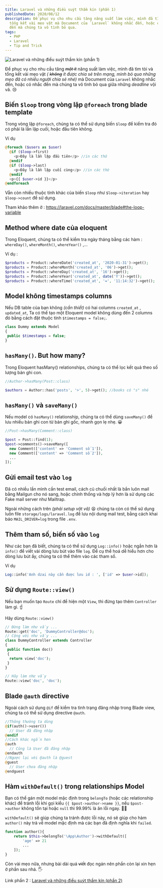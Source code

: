 ```yaml
---
title: Laravel và những điều suýt thầm kín (phần 1)
publishedDate: 2020/08/12
description: Để phục vụ cho nhu cầu tăng năng suất làm việc, mình đã tìm tòi và
  tổng kết vài mẹo vặt mà Document của `Laravel` không nhắc đến, hoặc có nhắc
  đến mà chúng ta vô tình bỏ qua.
tags:
  - PHP
  - Laravel
  - Tip and Trick
---
```


![Laravel và những điều suýt thầm kín (phần 1)](/media/laravel-1/01.png)

Để phục vụ cho nhu cầu tăng _~~một ít~~_ năng suất làm việc, mình đã tìm tòi và tổng kết vài mẹo vặt _( ~~không~~ ít được chia sẻ trên mạng, mình bỏ qua những mẹo đã có nhiều người chia sẻ nhé)_ mà Document của `Laravel` không nhắc đến, hoặc có nhắc đến mà chúng ta vô tình bỏ qua giữa những _deadline_ vội vã. 😢

## Biến `$loop` trong vòng lặp `@foreach` trong blade template

Trong vòng lặp `@foreach`, chúng ta có thể sử dụng biến `$loop` để kiểm tra đó có phải là lần lặp cuối, hoặc đầu tiên không.

Ví dụ

```php
@foreach ($users as $user)
  @if ($loop->first)
    <p>Đây là lần lặp đầu tiên</p> //in các thứ
  @endif
  @if ($loop->last)
    <p>Đây là lần lặp cuối cùng</p> //in các thứ
  @endif
  <p>{{ $user->id }}</p>
@endforeach
```

Vẫn còn nhiều thuộc tính khác của biến `$loop` như `$loop->iteration` hay `$loop->count` để sử dụng.

Tham khảo thêm ở : <https://laravel.com/docs/master/blade#the-loop-variable>

## Method where date của eloquent

Trong Eloquent, chúng ta có thể kiểm tra ngày tháng bằng các hàm : `whereDay()`, `whereMonth()`, `whereYear()` ,...

Ví dụ :

```php
$products = Product::whereDate('created_at', '2020-01-31')->get();
$products = Product::whereMonth('created_at', '06')->get();
$products = Product::whereDay('created_at', '16')->get();
$products = Product::whereYear('created_at', date('Y'))->get();
$products = Product::whereTime('created_at', '=', '11:14:32')->get();
```

## Model không timestamps columns

Nếu DB table của bạn không _(cần thiết)_ có hai columns `created_at` , `updated_at`, Ta có thể tạo một Eloquent model không dùng đến 2 columns đó bằng cách đặt thuộc tính `$timestamps = false;`.

```php
class Dummy extends Model
{
 public $timestamps = false;
}
```

## `hasMany()`. But how many?

Trong Eloquent hasMany() relationships, chúng ta có thể lọc kết quả theo số lượng bản ghi con.

```php
//Author->hasMany(Post::class)

$authors = Author::has('posts', '>', 5)->get(); //books có "s" nhé
```

## `hasMany()` và `saveMany()`

Nếu model có `hasMany()` relationship, chúng ta có thể dùng `saveMany()` để lưu nhiều bản ghi con từ bản ghi gốc, nhanh gọn lẹ nhẹ. 😀

```php
//Post->hasMany(Comment::class)

$post = Post::find(1);
$post->comments()->saveMany([
  new Comment(['content' => 'Comment số 1']),
  new Comment(['content' => 'Comment số 2']),
  ...
]);
```

## Gửi email test vào `log`

Đã có nhiều lần mình cần test email, cách củ chuối nhất là bắn luôn mail bằng Mailgun cho nó sang, hoặc chính thống và hợp lý hơn là sử dụng các Fake mail server như Mailtrap.

Ngoài những cách trên _(phải setup vật vã)_ 😫 chúng ta còn có thể sử dụng luôn file `storage/logs/laravel.log` để lưu nội dung mail test, bằng cách khai báo `MAIL_DRIVER=log` trong file `.env`.

## Thêm tham số, biến số vào `log`

Như các bạn đã biết, chúng ta có thể sử dụng `Log::info()` hoặc ngắn hơn là `info()` để viết vài dòng lưu bút vào file `log`. Để cụ thể hoá dễ hiểu hơn cho dòng lưu bút ấy, chúng ta có thể thêm vào các tham số.

Ví dụ

```php
Log::info('Anh dzai này cần được lưu id : ', ['id' => $user->id]);
```

## Sử dụng `Route::view()`

Nếu bạn muốn tạo `Route` chỉ để hiện một `View`, thì đừng tạo thêm `Controller` làm gì. ☝

Hãy dùng `Route::view()`

```php
// Đừng làm như vầy ...
Route::get('doc', 'DummyController@doc');
// Cộng với như vầy ...
class DummyController extends Controller
{
 public function doc()
 {
  return view('doc');
 }
}

// Hãy làm như vầy
Route::view('doc', 'doc');
```

## Blade `@auth` directive

Ngoài cách sử dụng `@if` để kiểm tra tình trạng đăng nhập trong Blade view, chúng ta có thể sử dụng directive `@auth`.

```php
//Thông thường ta dùng
@if(auth()->user())
  // User đã đăng nhập
@endif
//Cách khác ngắn hơn
@auth
  // Cũng là User đã đăng nhập
@endauth
//Ngược lại với @auth là @guest
@guest
  // User chưa đăng nhập
@endguest
```

## Hàm `withDefault()` trong relationships Model

Bạn có thể gán một model mặc định trong `belongTo` (hoặc các relationship khác) để tránh lỗi khi gọi kiểu `{{ $post->author->name }}`, nếu `$post->author` không tồn tại hoặc `null` thì 99.99% là ăn lỗi ngay. 🤦‍♂️

`withDefault()` sẽ giúp chúng ta tránh được lỗi này, nó sẽ giúp cho hàm `author()` này trả về model mặc định mà các bạn đã định nghĩa khi `failed`.

```php
function author(){
    return $this->belongTo('\App\Author')->withDefault([
        'age' => 21
        ...
    ]);
}
```

Còn vài mẹo nữa, nhưng bài dài quá ~~viết~~ đọc ngán nên phần còn lại xin hẹn ở phần sau nhá. 🖐

Link phần 2 : [Laravel và những điều suýt thầm kín (phần 2)](/blog/laravel-va-nhung-dieu-suyt-tham-kin-phan-2)
